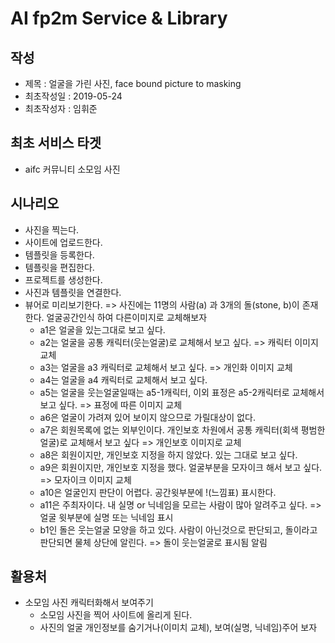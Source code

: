 
# AI fp2m Service & Library

## 작성
* 제목 : 얼굴을 가린 사진, face bound picture to masking
* 최초작성일 : 2019-05-24
* 최초작성자 : 임휘준

## 최초 서비스 타겟
* aifc 커뮤니티 소모임 사진

## 시나리오
* 사진을 찍는다.
* 사이트에 업로드한다.
* 템플릿을 등록한다.
* 템플릿을 편집한다.
* 프로젝트를 생성한다.
* 사진과 템플릿을 연결한다.
* 뷰어로 미리보기한다. => 사진에는 11명의 사람(a) 과 3개의 돌(stone, b)이 존재한다. 얼굴공간인식 하여 다른이미지로 교체해보자 
  - a1은 얼굴을 있는그대로 보고 싶다.
  - a2는 얼굴을 공통 캐릭터(웃는얼굴)로 교체해서 보고 싶다. => 캐릭터 이미지 교체
  - a3는 얼굴을 a3 캐릭터로 교체해서 보고 싶다. => 개인화 이미지 교체
  - a4는 얼굴을 a4 캐릭터로 교체해서 보고 싶다.
  - a5는 얼굴을 웃는얼굴일때는 a5-1캐릭터, 이외 표정은 a5-2캐릭터로 교체해서 보고 싶다. => 표정에 따른 이미지 교체
  - a6은 얼굴이 가려져 있어 보이지 않으므로 가릴대상이 없다.
  - a7은 회원목록에 없는 외부인이다. 개인보호 차원에서 공통 캐릭터(회색 평범한얼굴)로 교체해서 보고 싶다 => 개인보호 이미지로 교체
  - a8은 회원이지만, 개인보호 지정을 하지 않았다. 있는 그대로 보고 싶다.
  - a9은 회원이지만, 개인보호 지정을 했다. 얼굴부분을 모자이크 해서 보고 싶다. => 모자이크 이미지 교체
  - a10은 얼굴인지 판단이 어렵다. 공간윗부분에 !(느낌표) 표시한다.
  - a11은 주최자이다. 내 실명 or 닉네임을 모르는 사람이 많아 알려주고 싶다. => 얼굴 윗부분에 실명 또는 닉네임 표시
  - b1인 돌은 웃는얼굴 모양을 하고 있다. 사람이 아닌것으로 판단되고, 돌이라고 판단되면 물체 상단에 알린다. => 돌이 웃는얼굴로 표시됨 알림 

## 활용처
* 소모임 사진 캐릭터화해서 보여주기
  - 소모임 사진을 찍어 사이트에 올리게 된다.
  - 사진의 얼굴 개인정보를 숨기거나(이미치 교체), 보여(실명, 닉네임)주어 보자 

